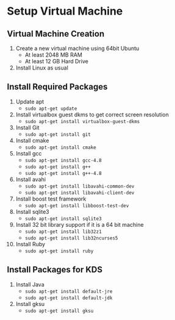 Setup Virtual Machine
======================

Virtual Machine Creation
-------------------------
1. Create a new virtual machine using 64bit Ubuntu 
    * At least 2048 MB RAM
    * At least 12 GB Hard Drive
2. Install Linux as usual

Install Required Packages
-------------------------
1. Update apt
    * <code>sudo apt-get update</code>
2. Install virtualbox guest dkms to get correct screen resolution
    * <code>sudo apt-get install virtualbox-guest-dkms</code>
3. Install Git
    * <code>sudo apt-get install git</code>
4. Install cmake
    * <code>sudo apt-get install cmake</code>
5. Install gcc
    * <code>sudo apt-get install gcc-4.8</code>
    * <code>sudo apt-get install g++</code>
    * <code>sudo apt-get install g++-4.8</code>
6. Install avahi
    * <code>sudo apt-get install libavahi-common-dev</code>
    * <code>sudo apt-get install libavahi-client-dev</code>
7. Install boost test framework
    * <code>sudo apt-get install libboost-test-dev</code>
8. Install sqlite3
    * <code>sudo apt-get install sqlite3</code>
9. Install 32 bit library support if it is a 64 bit machine
    * <code>sudo apt-get install lib32z1</code>
    * <code>sudo apt-get install lib32ncurses5</code>
1. Install Ruby
    * <code>sudo apt-get install ruby</code>

Install Packages for KDS
------------------------
1. Install Java
    * <code>sudo apt-get install default-jre</code>
    * <code>sudo apt-get install default-jdk</code>
3. Install gksu
    * <code>sudo apt-get install gksu</code>
